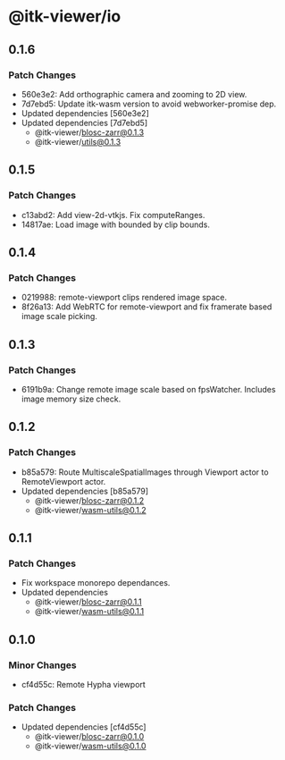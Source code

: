 # @itk-viewer/io

## 0.1.6

### Patch Changes

- 560e3e2: Add orthographic camera and zooming to 2D view.
- 7d7ebd5: Update itk-wasm version to avoid webworker-promise dep.
- Updated dependencies [560e3e2]
- Updated dependencies [7d7ebd5]
  - @itk-viewer/blosc-zarr@0.1.3
  - @itk-viewer/utils@0.1.3

## 0.1.5

### Patch Changes

- c13abd2: Add view-2d-vtkjs. Fix computeRanges.
- 14817ae: Load image with bounded by clip bounds.

## 0.1.4

### Patch Changes

- 0219988: remote-viewport clips rendered image space.
- 8f26a13: Add WebRTC for remote-viewport and fix framerate based image scale picking.

## 0.1.3

### Patch Changes

- 6191b9a: Change remote image scale based on fpsWatcher. Includes image memory size check.

## 0.1.2

### Patch Changes

- b85a579: Route MultiscaleSpatialImages through Viewport actor to RemoteViewport actor.
- Updated dependencies [b85a579]
  - @itk-viewer/blosc-zarr@0.1.2
  - @itk-viewer/wasm-utils@0.1.2

## 0.1.1

### Patch Changes

- Fix workspace monorepo dependances.
- Updated dependencies
  - @itk-viewer/blosc-zarr@0.1.1
  - @itk-viewer/wasm-utils@0.1.1

## 0.1.0

### Minor Changes

- cf4d55c: Remote Hypha viewport

### Patch Changes

- Updated dependencies [cf4d55c]
  - @itk-viewer/blosc-zarr@0.1.0
  - @itk-viewer/wasm-utils@0.1.0

